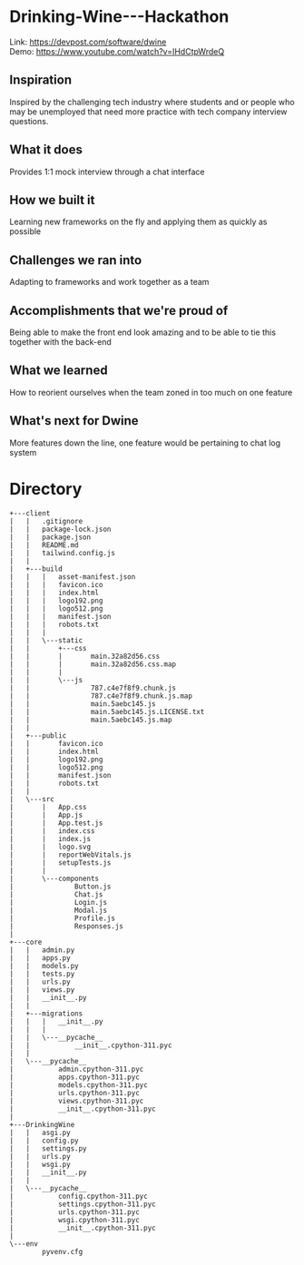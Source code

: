 # Drinking-Wine---Hackathon  
Link: https://devpost.com/software/dwine  
Demo: https://www.youtube.com/watch?v=IHdCtpWrdeQ

## Inspiration  
Inspired by the challenging tech industry where students and or people who may be unemployed that need more practice with tech company interview questions.
## What it does  
Provides 1:1 mock interview through a chat interface
## How we built it  
Learning new frameworks on the fly and applying them as quickly as possible
## Challenges we ran into  
Adapting to frameworks and work together as a team
## Accomplishments that we're proud of  
Being able to make the front end look amazing and to be able to tie this together with the back-end
## What we learned  
How to reorient ourselves when the team zoned in too much on one feature
## What's next for Dwine  
More features down the line, one feature would be pertaining to chat log system
  

# Directory  
        
```
+---client
|   |   .gitignore
|   |   package-lock.json
|   |   package.json
|   |   README.md
|   |   tailwind.config.js
|   |   
|   +---build
|   |   |   asset-manifest.json
|   |   |   favicon.ico
|   |   |   index.html
|   |   |   logo192.png
|   |   |   logo512.png
|   |   |   manifest.json
|   |   |   robots.txt
|   |   |   
|   |   \---static
|   |       +---css
|   |       |       main.32a82d56.css
|   |       |       main.32a82d56.css.map
|   |       |       
|   |       \---js
|   |               787.c4e7f8f9.chunk.js
|   |               787.c4e7f8f9.chunk.js.map
|   |               main.5aebc145.js
|   |               main.5aebc145.js.LICENSE.txt
|   |               main.5aebc145.js.map
|   |               
|   +---public
|   |       favicon.ico
|   |       index.html
|   |       logo192.png
|   |       logo512.png
|   |       manifest.json
|   |       robots.txt
|   |       
|   \---src
|       |   App.css
|       |   App.js
|       |   App.test.js
|       |   index.css
|       |   index.js
|       |   logo.svg
|       |   reportWebVitals.js
|       |   setupTests.js
|       |   
|       \---components
|               Button.js
|               Chat.js
|               Login.js
|               Modal.js
|               Profile.js
|               Responses.js
|               
+---core
|   |   admin.py
|   |   apps.py
|   |   models.py
|   |   tests.py
|   |   urls.py
|   |   views.py
|   |   __init__.py
|   |   
|   +---migrations
|   |   |   __init__.py
|   |   |   
|   |   \---__pycache__
|   |           __init__.cpython-311.pyc
|   |           
|   \---__pycache__
|           admin.cpython-311.pyc
|           apps.cpython-311.pyc
|           models.cpython-311.pyc
|           urls.cpython-311.pyc
|           views.cpython-311.pyc
|           __init__.cpython-311.pyc
|           
+---DrinkingWine
|   |   asgi.py
|   |   config.py
|   |   settings.py
|   |   urls.py
|   |   wsgi.py
|   |   __init__.py
|   |   
|   \---__pycache__
|           config.cpython-311.pyc
|           settings.cpython-311.pyc
|           urls.cpython-311.pyc
|           wsgi.cpython-311.pyc
|           __init__.cpython-311.pyc
|           
\---env
        pyvenv.cfg
        
